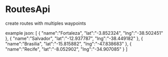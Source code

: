 # RoutesApi
create routes with multiples waypoints

example json:
[
{
    "name":"Fortaleza",
   	 "lat":"-3.852324",
     "lng":"-38.502451"
},
{
    "name":"Salvador",
   	"lat":"-12.937787",
    "lng":"-38.449182"
},
{
    "name":"Brasilia",
   	 "lat":"-15.815882",
     "lng":"-47.838683"
},
{
    "name":"Recife",
   	"lat":"-8.052902",
    "lng":"-34.907085"
}
]
